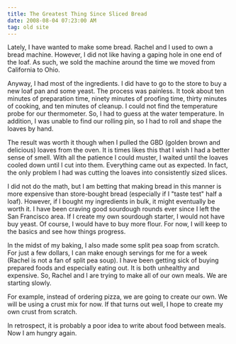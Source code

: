 ```yaml
---
title: The Greatest Thing Since Sliced Bread
date: 2008-08-04 07:23:00 AM
tag: old site
---
```


Lately, I have wanted to make some bread. Rachel and I used to own a bread machine. However, I did not like having a gaping hole in one end of the loaf. As such, we sold the machine around the time we moved from California to Ohio.

Anyway, I had most of the ingredients. I did have to go to the store to buy a new loaf pan and some yeast. The process was painless. It took about ten minutes of preparation time, ninety minutes of proofing time, thirty minutes of cooking, and ten minutes of cleanup. I could not find the temperature probe for our thermometer. So, I had to guess at the water temperature. In addition, I was unable to find our rolling pin, so I had to roll and shape the loaves by hand.

The result was worth it though when I pulled the GBD (golden brown and delicious) loaves from the oven. It is times likes this that I wish I had a better sense of smell. With all the patience I could muster, I waited until the loaves cooled down until I cut into them. Everything came out as expected. In fact, the only problem I had was cutting the loaves into consistently sized slices.

I did not do the math, but I am betting that making bread in this manner is more expensive than store-bought bread (especially if I "taste test" half a loaf). However, if I bought my ingredients in bulk, it might eventually be worth it. I have been craving good sourdough rounds ever since I left the San Francisco area. If I create my own sourdough starter, I would not have buy yeast. Of course, I would have to buy more flour. For now, I will keep to the basics and see how things progress.

In the midst of my baking, I also made some split pea soap from scratch. For just a few dollars, I can make enough servings for me for a week (Rachel is not a fan of split pea soup). I have been getting sick of buying prepared foods and especially eating out. It is both unhealthy and expensive. So, Rachel and I are trying to make all of our own meals. We are starting slowly.

For example, instead of ordering pizza, we are going to create our own. We will be using a crust mix for now. If that turns out well, I hope to create my own crust from scratch.

In retrospect, it is probably a poor idea to write about food between meals. Now I am hungry again.

